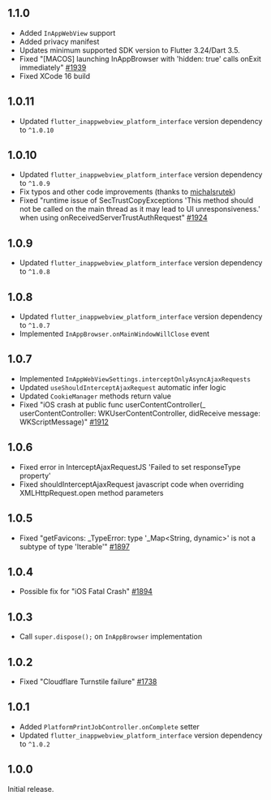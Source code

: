 ## 1.1.0

- Added `InAppWebView` support
- Added privacy manifest
- Updates minimum supported SDK version to Flutter 3.24/Dart 3.5.
- Fixed "[MACOS] launching InAppBrowser with 'hidden: true' calls onExit immediately" [#1939](https://github.com/pichillilorenzo/flutter_inappwebview/issues/1939)
- Fixed XCode 16 build

## 1.0.11

- Updated `flutter_inappwebview_platform_interface` version dependency to `^1.0.10`

## 1.0.10

- Updated `flutter_inappwebview_platform_interface` version dependency to `^1.0.9`
- Fix typos and other code improvements (thanks to [michalsrutek](https://github.com/michalsrutek))
- Fixed "runtime issue of SecTrustCopyExceptions 'This method should not be called on the main thread as it may lead to UI unresponsiveness.' when using onReceivedServerTrustAuthRequest" [#1924](https://github.com/pichillilorenzo/flutter_inappwebview/issues/1924)

## 1.0.9

- Updated `flutter_inappwebview_platform_interface` version dependency to `^1.0.8`

## 1.0.8

- Updated `flutter_inappwebview_platform_interface` version dependency to `^1.0.7`
- Implemented `InAppBrowser.onMainWindowWillClose` event

## 1.0.7

- Implemented `InAppWebViewSettings.interceptOnlyAsyncAjaxRequests`
- Updated `useShouldInterceptAjaxRequest` automatic infer logic
- Updated `CookieManager` methods return value
- Fixed "iOS crash at public func userContentController(_ userContentController: WKUserContentController, didReceive message: WKScriptMessage)" [#1912](https://github.com/pichillilorenzo/flutter_inappwebview/issues/1912)

## 1.0.6

- Fixed error in InterceptAjaxRequestJS 'Failed to set responseType property'
- Fixed shouldInterceptAjaxRequest javascript code when overriding XMLHttpRequest.open method parameters

## 1.0.5

- Fixed "getFavicons: _TypeError: type '_Map<String, dynamic>' is not a subtype of type 'Iterable<dynamic>'" [#1897](https://github.com/pichillilorenzo/flutter_inappwebview/issues/1897)

## 1.0.4

- Possible fix for "iOS Fatal Crash" [#1894](https://github.com/pichillilorenzo/flutter_inappwebview/issues/1894)

## 1.0.3

- Call `super.dispose();` on `InAppBrowser` implementation

## 1.0.2

- Fixed "Cloudflare Turnstile failure" [#1738](https://github.com/pichillilorenzo/flutter_inappwebview/issues/1738)

## 1.0.1

- Added `PlatformPrintJobController.onComplete` setter
- Updated `flutter_inappwebview_platform_interface` version dependency to `^1.0.2`

## 1.0.0

Initial release.
